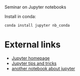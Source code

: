Seminar on Jupyter notebooks

Install in conda:
```
conda install jupyter nb_conda
```

# External links
* [Jupyter homepage](https://jupyter.org/)
* [Jupyter tips and tricks](https://www.dataquest.io/blog/jupyter-notebook-tips-tricks-shortcuts/)
* [another notebook about jupyter](https://github.com/nicolasfauchereau/Python_NIWA_Wellington/blob/master/notebooks/IPython_notebook.ipynb)
